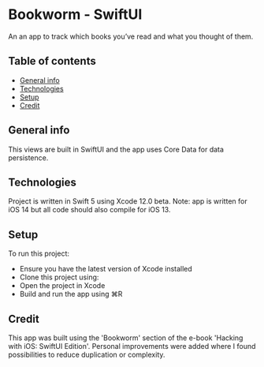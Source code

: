 #  Bookworm - SwiftUI
An an app to track which books you’ve read and what you thought of them. 

## Table of contents
* [General info](#general-info)
* [Technologies](#technologies)
* [Setup](#setup)
* [Credit](#credit)

## General info
This views are built in SwiftUI and the app uses Core Data for data persistence.

## Technologies
Project is written in Swift 5 using Xcode 12.0 beta. 
Note: app is written for iOS 14 but all code should also compile for iOS 13.

## Setup
To run this project:
* Ensure you have the latest version of Xcode installed 
* Clone this project using: 
* Open the project in Xcode
* Build and run the app using ⌘R


## Credit
This app was built using the 'Bookworm' section of the e-book 'Hacking with iOS: SwiftUI Edition'. Personal improvements were added where I found possibilities to reduce duplication or complexity.
